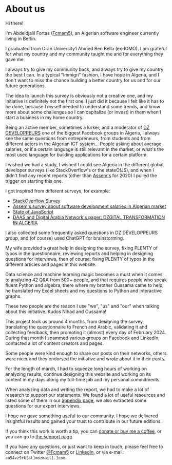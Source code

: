 # About us

Hi there!

I'm Abdeldjalil Fortas ([Fcmam5](https://about.me/Fcmam5)), an Algerian software engineer currently living in Berlin.

I graduated from Oran University1 Ahmed Ben Bella (ex-IGMO). I am grateful for what my country and my community taught me and for everything they gave me.

I always try to give my community back, and always try to give my country the best I can. In a typical "Immigri" fashion, I have hope in Algeria, and I don't want to miss the chance building a better country for us and for our future generations.

The idea to launch this survey is obviously not a creative one, and my initiative is definitely not the first one. I just did it because I felt like it has to be done, because I myself needed to understand some trends, and know more about some challenges so I can capitalize (or invest) in them when I start a business in my home country.

Being an active member, sometimes a lurker, and a moderator of [DZ DÉVELOPPEURS](https://www.facebook.com/groups/dzdevs) one of the biggest Facebook groups in Algeria, I always see the same questions from entrepreneurs, from students and from different actors in the Algerian ICT system... People asking about average salaries, or if a certain language is still relevant in the market, or what's the most used language for building applications for a certain platform.

I wished we had a study, I wished I could see Algeria in the different global developer surveys (like StackOverflow's or the stateOfJS), and when I didn't find any recent reports (other than [Assem's](https://medium.com/@yasserdrif/solving-algerias-engineering-brain-drain-%EF%B8%8F-a-study-about-salaries-and-military-training-b383293683ca) for 2020) I pulled the trigger on starting this one.

I got inspired from different surveys, for example:

- [StackOverflow Survey](https://survey.stackoverflow.co/2023/)
- [Assem's survey about software development salaries in Algerian market](https://forms.gle/ddab5UbcNiQxTsif8)
- [State of JavaScript](https://survey.devographics.com/en-US/survey/state-of-js/2023)
- [DAAS and Digital Arabia Network's paper: DZGITAL TRANSFORMATION IN ALGERIA](https://digitalarabia.network/media/pages/articles/grab-a-coffee-read/da075f7bd5-1637052954/strategy_paper_algerien_20210406.pdf)

I also collected some frequently asked questions in DZ DÉVELOPPEURS group, and (of course) used ChatGPT for brainstorming.

My wife provided a great help in designing the survey, fixing PLENTY of typos in the questionnaire, reviewing reports and helping in designing questions for interviews, then of course: fixing PLENTY of typos in the different articles and pages in this website.

Data science and machine learning magic becomes a must when it comes to analyzing 42 Q&A from 500+ people, and that requires people who speak fluent Python and algebra, there where my brother Oussama came to help, he translated my Excel sheets and my questions to Python and interactive graphs.

These two people are the reason I use "we", "us" and "our" when talking about this initiative. Kudos Nihad and Oussama!

This project took us around 4 months, from designing the survey, translating the questionnaire to French and Arabic, validating it and collecting feedback, then promoting it (almost) every day of February 2024. During that month I spammed various groups on Facebook and LinkedIn, contacted a lot of content creators and pages.

Some people were kind enough to share our posts on their networks, others were nicer and they endorsed the initiative and wrote about it in their posts.

For the length of march, I had to squeeze long hours of working on analyzing results, continue designing this website and working on its content in my days along my full-time job and my personal commitments.

When analyzing data and writing the report, we had to make a lot of research to support our statements. We found a lot of useful resources and listed some of them in our [appendix page](/docs/appendix), we also extracted some questions for our expert interviews.

I hope we gave something useful to our community. I hope we delivered insightful results and gained your trust to contribute in our future editions.

If you think this work is worth a tip, you can [donate or buy me a coffee](https://ko-fi.com/fcmam5), or you can go to [the support page](/support).

If you have any questions, or just want to keep in touch, please feel free to connect on Twitter [@Fcmam5](https://twitter.com/Fcmam5) or [LinkedIn](https://www.linkedin.com/in/fcmam5/), or via e-mail: `au54vz9rk[at]mozmail[.]com`.

